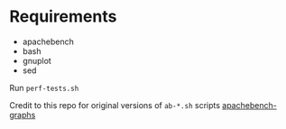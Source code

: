 # Requirements
* apachebench
* bash
* gnuplot
* sed


Run `perf-tests.sh`


Credit to this repo for original versions of `ab-*.sh` scripts [apachebench-graphs](https://github.com/juanluisbaptiste/apachebench-graphs/tree/master)
